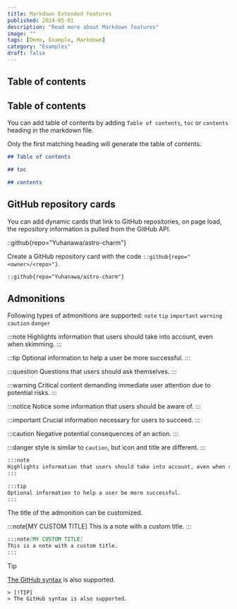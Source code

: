 ```yaml
---
title: Markdown Extended Features
published: 2024-05-01
description: "Read more about Markdown features"
image: ""
tags: [Demo, Example, Markdown]
category: "Examples"
draft: false
---
```


## Table of contents

## Table of contents

You can add table of contents by adding `Table of contents`, `toc` or `contents` heading in the markdown file.

Only the first matching heading will generate the table of contents.

```markdown
## Table of contents
```
```markdown
## toc
```
```markdown
## contents
```

## GitHub repository cards

You can add dynamic cards that link to GitHub repositories, on page load, the repository information is pulled from the GitHub API.

::github{repo="Yuhanawa/astro-charm"}

Create a GitHub repository card with the code `::github{repo="<owner>/<repo>"}`.

```markdown
::github{repo="Yuhanawa/astro-charm"}
```

## Admonitions

Following types of admonitions are supported: `note` `tip` `important` `warning` `caution` `danger`

:::note
Highlights information that users should take into account, even when skimming.
:::

:::tip
Optional information to help a user be more successful.
:::

:::question
Questions that users should ask themselves.
:::

:::warning
Critical content demanding immediate user attention due to potential risks.
:::

:::notice
Notice some information that users should be aware of.
:::

:::important
Crucial information necessary for users to succeed.
:::

:::caution
Negative potential consequences of an action.
:::

:::danger
style is similar to `caution`, but icon and title are different.
:::

```markdown
:::note
Highlights information that users should take into account, even when skimming.
:::

:::tip
Optional information to help a user be more successful.
:::
```

The title of the admonition can be customized.

:::note[MY CUSTOM TITLE]
This is a note with a custom title.
:::

```markdown
:::note[MY CUSTOM TITLE]
This is a note with a custom title.
:::
```

> [!TIP] 
> [The GitHub syntax](https://github.com/orgs/community/discussions/16925) is also supported.

```
> [!TIP]
> The GitHub syntax is also supported.
```
